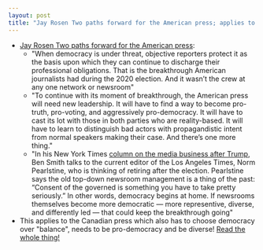 ```yaml
---
layout: post
title: "Jay Rosen Two paths forward for the American press; applies to the Canadian press too"
---
```

*  [Jay Rosen Two paths forward for the American press](https://pressthink.org/2020/11/two-paths-forward-for-the-american-press/):
    * "When democracy is under threat, objective reporters protect it as the basis upon which they can continue to discharge their professional obligations. That is the breakthrough American journalists had during the 2020 election. And it wasn’t the crew at any one network or newsroom"
    * "To continue with its moment of breakthrough, the American press will  need new leadership. It will have to find a way to become pro-truth,  pro-voting, and aggressively pro-democracy. It will have to cast its lot with those in both parties who are reality-based. It will have to learn to distinguish bad actors with propagandistic intent from normal  speakers making their case. And there’s one more thing."
    * "In his New York Times [column on the media business after Trump](https://www.nytimes.com/2020/11/01/business/media/ben-smith-election.html), Ben Smith talks to the current editor of the Los Angeles Times, Norm  Pearlstine, who is thinking of retiring after the election. Pearlstine  says the old top-down newsroom management is a thing of the past:  “Consent of the governed is something you have to take pretty  seriously.” In other words, democracy begins at home. If newsrooms  themselves become more democratic — more representive, diverse, and  differently led — that could keep the breakthrough going"
* This applies to the Canadian press which also has to choose democracy over "balance", needs to be pro-democracy and be diverse! [Read the whole thing!](https://pressthink.org/2020/11/two-paths-forward-for-the-american-press/)
